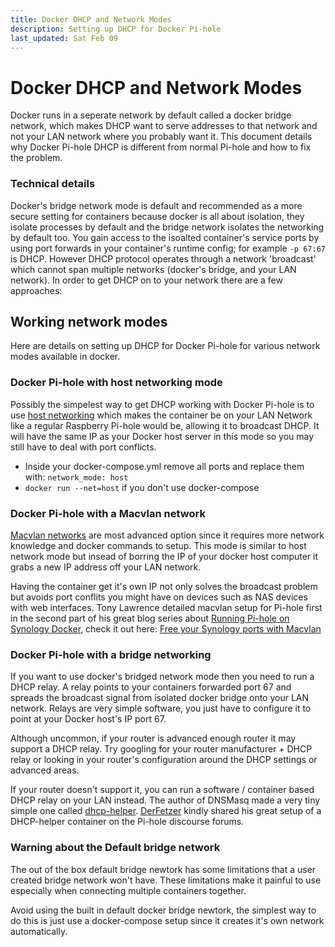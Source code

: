 ```yaml
---
title: Docker DHCP and Network Modes
description: Setting up DHCP for Docker Pi-hole
last_updated: Sat Feb 09
---
```


# Docker DHCP and Network Modes

Docker runs in a seperate network by default called a docker bridge network, which makes DHCP want to serve addresses to that network and not your LAN network where you probably want it. This document details why Docker Pi-hole DHCP is different from normal Pi-hole and how to fix the problem.

### Technical details

Docker's bridge network mode is default and recommended as a more secure setting for containers because docker is all about isolation, they isolate processes by default and the bridge network isolates the networking by default too. You gain access to the isoalted container's service ports by using port forwards in your container's runtime config; for example `-p 67:67` is DHCP. However DHCP protocol operates through a network 'broadcast' which cannot span multiple networks (docker's bridge, and your LAN network). In order to get DHCP on to your network there are a few approaches:

## Working network modes

Here are details on setting up DHCP for Docker Pi-hole for various network modes available in docker.

### Docker Pi-hole with host networking mode

Possibly the simpelest way to get DHCP working with Docker Pi-hole is to use [host networking](https://docs.docker.com/network/host/) which makes the container be on your LAN Network like a regular Raspberry Pi-hole would be, allowing it to broadcast DHCP. It will have the same IP as your Docker host server in this mode so you may still have to deal with port conflicts.

- Inside your docker-compose.yml remove all ports and replace them with: `network_mode: host`
- `docker run --net=host` if you don't use docker-compose

### Docker Pi-hole with a Macvlan network

[Macvlan networks](https://docs.docker.com/network/macvlan/) are most advanced option since it requires more network knowledge and docker commands to setup. This mode is similar to host network mode but insead of borring the IP of your docker host computer it grabs a new IP address off your LAN network. 

Having the container get it's own IP not only solves the broadcast problem but avoids port conflits you might have on devices such as NAS devices with web interfaces. Tony Lawrence detailed macvlan setup for Pi-hole first in the second part of his great blog series about [Running Pi-hole on Synology Docker](http://tonylawrence.com/posts/unix/synology/running-pihole-inside-docker/), check it out here: [Free your Synology ports with Macvlan](http://tonylawrence.com/posts/unix/synology/free-your-synology-ports/)

### Docker Pi-hole with a bridge networking

If you want to use docker's bridged network mode then you need to run a DHCP relay. A relay points to your containers forwarded port 67 and spreads the broadcast signal from isolated docker bridge onto your LAN network.  Relays are very simple software, you just have to configure it to point at your Docker host's IP port 67.

Although uncommon, if your router is advanced enough router it may support a DHCP relay. Try googling for your router manufacturer + DHCP relay or looking in your router's configuration around the DHCP settings or advanced areas.

If your router doesn't support it, you can run a software / container based DHCP relay on your LAN instead.  The author of DNSMasq made a very tiny simple one called [dhcp-helper](http://thekelleys.org.uk/dhcp-helper/READ-ME). [DerFetzer](https://discourse.pi-hole.net/t/dhcp-with-docker-compose-and-bridge-networking/17038) kindly shared his great setup of a DHCP-helper container on the Pi-hole discourse forums.

### Warning about the Default bridge network

The out of the box default bridge newtork has some limitations that a user created bridge network won't have. These limitations make it painful to use especially when connecting multiple containers together.

Avoid using the built in default docker bridge newtork, the simplest way to do this is just use a docker-compose setup since it creates it's own network automatically.
